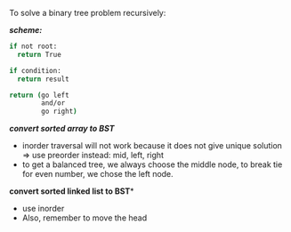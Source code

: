 To solve a binary tree problem recursively:

***scheme:***
```bash
if not root:
  return True

if condition:
  return result

return (go left 
        and/or 
        go right)
```
 
 
 ***convert sorted array to BST***
 - inorder traversal will not work because it does not give unique solution
 => use preorder instead: mid, left, right
 - to get a balanced tree, we always choose the middle node, to break tie for even number, we chose the left node.

**convert sorted linked list to BST***
- use inorder
- Also, remember to move the head
